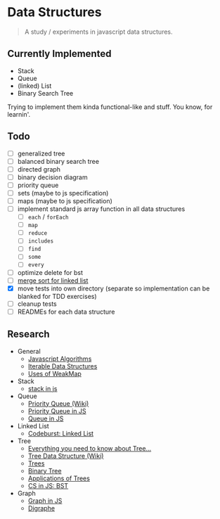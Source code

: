 # Data Structures

> A study / experiments in javascript data structures.

## Currently Implemented
* Stack
* Queue
* (linked) List
* Binary Search Tree

Trying to implement them kinda functional-like and stuff. You know, for learnin'.

## Todo 

* [ ] generalized tree
* [ ] balanced binary search tree
* [ ] directed graph
* [ ] binary decision diagram
* [ ] priority queue
* [ ] sets (maybe to js specification)
* [ ] maps (maybe to js specification)
* [ ] implement standard js array function in all data structures
  * [ ] `each` / `forEach`
  * [ ] `map`
  * [ ] `reduce`
  * [ ] `includes`
  * [ ] `find`
  * [ ] `some`
  * [ ] `every`
* [ ] optimize delete for bst
* [ ] [merge sort for linked list](https://www.geeksforgeeks.org/merge-sort-linked-lists-javascript/) 
* [x] move tests into own directory (separate so implementation can be blanked for TDD exercises)
* [ ] cleanup tests
* [ ] READMEs for each data structure

## Research

* General
  * [Javascript Algorithms](https://github.com/trekhleb/javascript-algorithms/tree/master/src/data-structures)
  * [Iterable Data Structures](https://medium.com/smelly-code/data-structures-with-iterable-protocol-3f506c9547e4)
  * [Uses of WeakMap](https://stackoverflow.com/questions/29413222/what-are-the-actual-uses-of-es6-weakmap)
* Stack
  * [stack in js](https://www.geeksforgeeks.org/implementation-stack-javascript/)
* Queue
  * [Priority Queue (Wiki)](https://en.wikipedia.org/wiki/Priority_queue)
  * [Priority Queue in JS](https://www.geeksforgeeks.org/implementation-priority-queue-javascript/)
  * [Queue in JS](https://www.geeksforgeeks.org/implementation-queue-javascript/)
* Linked List
  * [Codeburst: Linked List](https://codeburst.io/js-data-structures-linked-list-3ed4d63e6571)
* Tree
  * [Everything you need to know about Tree...](https://medium.freecodecamp.org/all-you-need-to-know-about-tree-data-structures-bceacb85490c)
  * [Tree Data Structure (Wiki)](https://en.wikipedia.org/wiki/Tree_(data_structure))
  * [Trees](https://www.tutorialspoint.com/data_structures_algorithms/tree_data_structure.htm)
  * [Binary Tree](https://www.geeksforgeeks.org/binary-tree-data-structure/)
  * [Applications of Trees](https://www.geeksforgeeks.org/applications-of-tree-data-structure/)
  * [CS in JS: BST](https://humanwhocodes.com/blog/2009/06/16/computer-science-in-javascript-binary-search-tree-part-2/)
* Graph
  * [Graph in JS](https://www.geeksforgeeks.org/implementation-graph-javascript/)
  * [Digraphe](https://github.com/HQarroum/directed-graph)